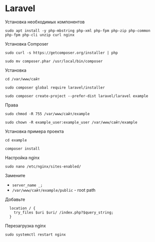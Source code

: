 # Laravel
Установка необходимых компонентов
```
sudo apt install -y php-mbstring php-xml php-fpm php-zip php-common php-fpm php-cli unzip curl nginx
```
Установка Composer
```
sudo curl -s https://getcomposer.org/installer | php
```
```
sudo mv composer.phar /usr/local/bin/composer
```
Установка
```
cd /var/www/сайт
```
```
sudo composer global require laravel/installer
```
```
sudo composer create-project --prefer-dist laravel/laravel example
```
Права
```
sudo chmod -R 755 /var/www/сайт/example
```
```
sudo chown -R example_user:example_user /var/www/сайт/example
```
Установка примера проекта
```
cd example
```
```
composer install
```
Настройка nginx
```
sudo nano /etc/nginx/sites-enabled/
```
Замените
- `server_name _;`
- `/var/www/сайт/example/public` - root path

Добавьте
```
  location / {
    try_files $uri $uri/ /index.php?$query_string;
  }
```
Перезагрузка nginx
```
sudo systemctl restart nginx
```